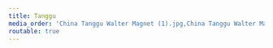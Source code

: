 ```yaml
---
title: Tanggu
media_order: 'China Tanggu Walter Magnet (1).jpg,China Tanggu Walter Magnet (2).jpg,China Tanggu Walter Magnet (3).jpg,China Tanggu Walter Magnet (4).jpg,China Tanggu Walter Magnet (5).jpg,China Tanggu Walter Magnet (6).jpg,China Tanggu Walter Magnet (7).jpg,China Tanggu Walter Magnet (8).jpg,China Tanggu Walter Magnet (10).jpg'
routable: true
---
```



